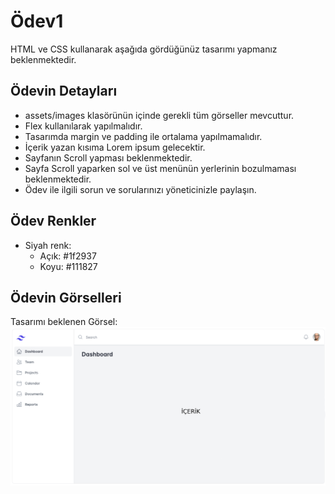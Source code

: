 # Ödev1
HTML ve CSS kullanarak aşağıda gördüğünüz tasarımı yapmanız beklenmektedir.

## Ödevin Detayları
- assets/images klasörünün içinde gerekli tüm görseller mevcuttur.
- Flex kullanılarak yapılmalıdır.
- Tasarımda margin ve padding ile ortalama yapılmamalıdır.
- İçerik yazan kısıma Lorem ipsum gelecektir.
- Sayfanın Scroll yapması beklenmektedir.
- Sayfa Scroll yaparken sol ve üst menünün yerlerinin bozulmaması beklenmektedir.
- Ödev ile ilgili sorun ve sorularınızı yöneticinizle paylaşın.


## Ödev Renkler
 - Siyah renk:
    - Açık: #1f2937
    - Koyu: #111827

## Ödevin Görselleri

Tasarımı beklenen Görsel:
![Beklenen Görsel](./assets/%C4%B0stenilen.png)